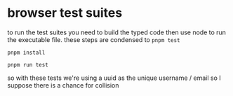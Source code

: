 # browser test suites

to run the test suites you need to build the typed code then use node to run the executable file. these steps are condensed to `pnpm test`

```shell
pnpm install

pnpm run test
```

so with these tests we're using a uuid as the unique username / email so I suppose there is a chance for collision
